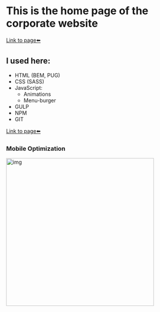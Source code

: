 # This is the home page of the corporate website
[Link to page⬅️][link]
## I used here:
* HTML (BEM, PUG)
* CSS (SASS)
* JavaScript:
	* Animations
	* Menu-burger
* GULP
* NPM
* GIT

[Link to page⬅️][link]

### Mobile Optimization
<img src="img/page-speed.jpg" alt="img" style="height: 400px;">

[link]: https://steterik.github.io/building-control
